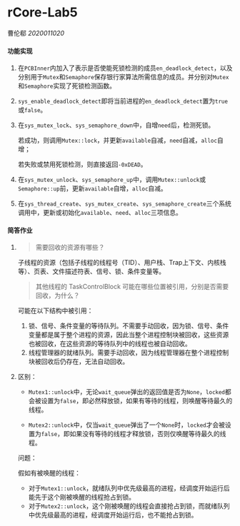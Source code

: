 # rCore-Lab5

曹伦郗 *2020011020*

#### 功能实现

1. 在`PCBInner`内加入了表示是否使能死锁检测的成员`en_deadlock_detect`，以及分别用于`Mutex`和`Semaphore`保存银行家算法所需信息的成员。并分别对`Mutex`和`Semaphore`实现了死锁检测函数。

2. `sys_enable_deadlock_detect`即将当前进程的`en_deadlock_detect`置为`true`或`false`。

3. 在`sys_mutex_lock`、`sys_semaphore_down`中，自增`need`后，检测死锁。

   若成功，则调用`Mutex::lock`，并更新`available`自减，`need`自减，`alloc`自增；

   若失败或禁用死锁检测，则直接返回`-0xDEAD`。

4. 在`sys_mutex_unlock`、`sys_semaphore_up`中，调用`Mutex::unlock`或`Semaphore::up`前，更新`available`自增，`alloc`自减。

5. 在`sys_thread_create`、`sys_mutex_create`、`sys_semaphore_create`三个系统调用中，更新或初始化`available`、`need`、`alloc`三项信息。

#### 简答作业

1. > 需要回收的资源有哪些？

   子线程的资源（包括子线程的线程号（TID）、用户栈、Trap上下文、内核栈等）、页表、文件描述符表、信号、锁、条件变量等。

   > 其他线程的 TaskControlBlock 可能在哪些位置被引用，分别是否需要回收，为什么？

   可能在以下结构中被引用：

   1. 锁、信号、条件变量的等待队列。不需要手动回收，因为锁、信号、条件变量都是属于整个进程的资源，因此当整个进程控制块被回收，这些资源也被回收，在这些资源的等待队列中的线程也被自动回收。
   2. 线程管理器的就绪队列。需要手动回收，因为线程管理器在整个进程控制块被回收后仍存在，无法自动回收。

2. 区别：

   - `Mutex1::unlock`中，无论`wait_queue`弹出的返回值是否为`None`，`locked`都会被设置为`false`，即必然释放锁，如果有等待的线程，则唤醒等待最久的线程。

   - `Mutex2::unlock`中，仅当`wait_queue`弹出了一个`None`时，`locked`才会被设置为`false`，即如果没有等待的线程才释放锁，否则仅唤醒等待最久的线程。

   问题：
   
   假如有被唤醒的线程：
   
   - 对于`Mutex1::unlock`，就绪队列中优先级最高的进程，经调度开始运行后能先于这个刚被唤醒的线程抢占到锁。
   - 对于`Mutex2::unlock`，这个刚被唤醒的线程会直接抢占到锁，而就绪队列中优先级最高的进程，经调度开始运行后，也不能抢占到锁。